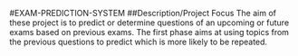 #EXAM-PREDICTION-SYSTEM
##Description/Project Focus
The aim of these project is to predict or determine questions of an upcoming or future exams based on previous exams.
The first phase aims at using topics from the previous questions to predict which is more likely to be repeated.
